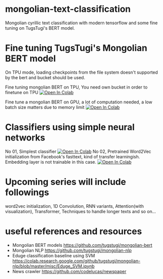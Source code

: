 # mongolian-text-classification
Mongolian cyrillic text classification with modern tensorflow and some fine tuning on TugsTugi's BERT model.

# Fine tuning TugsTugi's Mongolian BERT model
On TPU mode, loading checkpoints from the file system doesn't supported by the bert and bucket should be used.

Fine tuning mongolian BERT on TPU, You need own bucket in order to finetune on TPU [![Open In Colab](https://colab.research.google.com/assets/colab-badge.svg)](https://colab.research.google.com/drive/1CnGd2OnNDlxe6ZUjmOa7zg__CcKk5X85)

Fine tune a mongolian BERT on GPU, a lot of computation needed, a low batch size matters due to memory limit [![Open In Colab](https://colab.research.google.com/assets/colab-badge.svg)](https://colab.research.google.com/drive/1u9mVeWRh7GWLONAzZ3XpJciPfv38vHaZ)

# Classifiers using simple neural networks

No 01, Simplest classifier [![Open In Colab](https://colab.research.google.com/assets/colab-badge.svg)](https://colab.research.google.com/drive/1Ulv6tUAjOsp-jN4sTdef3lTuJb0yX4qy)
No 02, Pretrained Word2Vec initialization from Facebook's fasttext, kind of transfer learningish. Embedding layer is not trainable in this case. [![Open In Colab](https://colab.research.google.com/assets/colab-badge.svg)](https://colab.research.google.com/drive/1SfwdhIoRMi4kXeAN8eUjYXKuT5zig9WV)

# Upcoming series will include followings
word2vec initialization, 1D Convolution, RNN variants, Attention(with visualization), Transformer, Techniques to handle longer texts and so on...

# useful references and resources
  - Mongolian BERT models
    https://github.com/tugstugi/mongolian-bert
  - Mongolian NLP
    https://github.com/tugstugi/mongolian-nlp
  - Eduge classification baseline using SVM
  	https://colab.research.google.com/github/tugstugi/mongolian-nlp/blob/master/misc/Eduge_SVM.ipynb
  - News crawler
    https://github.com/codelucas/newspaper
  

